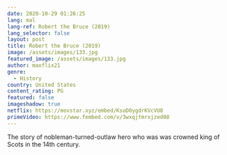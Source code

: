 ```yaml
---
date: 2020-10-29 01:26:25
lang: mal
lang-ref: Robert the Bruce (2019)
lang_selector: false
layout: post
title: Robert the Bruce (2019)
image: /assets/images/133.jpg
featured_image: /assets/images/133.jpg
author: maxflix21
genre:
  - History
country: United States
content_rating: PG
featured: false
imageshadow: true
netflix: https://movstar.xyz/embed/KsoD0ygdrKVcVU8
primeVideo: https://www.fembed.com/v/3wxqjtmrxjzed08
---
```

The story of nobleman-turned-outlaw hero who was was crowned king of Scots in the 14th century.